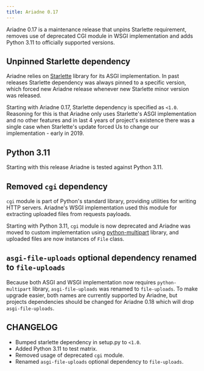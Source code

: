```yaml
---
title: Ariadne 0.17
---
```


Ariadne 0.17 is a maintenance release that unpins Starlette requirement, removes use of deprecated CGI module in WSGI implementation and adds Python 3.11 to officially supported versions.

<!--truncate-->


## Unpinned Starlette dependency

Ariadne relies on [Starlette](https://starlette.io) library for its ASGI implementation. In past releases Starlette dependency was always pinned to a specific version, which forced new Ariadne release whenever new Starlette minor version was released.

Starting with Ariadne 0.17, Starlette dependency is specified as `<1.0`. Reasoning for this is that Ariadne only uses Starlette's ASGI implementation and no other features and in last 4 years of project's existence there was a single case when Starlette's update forced Us to change our implementation - early in 2019.


## Python 3.11

Starting with this release Ariadne is tested against Python 3.11.


## Removed `cgi` dependency

`cgi` module is part of Python's standard library, providing utilities for writing HTTP servers. Ariadne's WSGI implementation used this module for extracting uploaded files from requests payloads.

Starting with Python 3.11, `cgi` module is now deprecated and Ariadne was moved to custom implementation using [python-multipart](https://github.com/andrew-d/python-multipart) library, and uploaded files are now instances of `File` class.


## `asgi-file-uploads` optional dependency renamed to `file-uploads`

Because both ASGI and WSGI implementation now requires `python-multipart` library, `asgi-file-uploads` was renamed to `file-uploads`. To make upgrade easier, both names are currently supported by Ariadne, but projects dependencies should be changed for Ariadne 0.18 which will drop `asgi-file-uploads`.


## CHANGELOG

- Bumped starlette dependency in setup.py to `<1.0`.
- Added Python 3.11 to test matrix.
- Removed usage of deprecated `cgi` module.
- Renamed `asgi-file-uploads` optional dependency to `file-uploads`.
